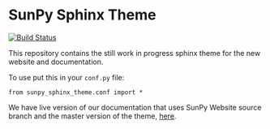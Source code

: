 # SunPy Sphinx Theme

[![Build Status](https://travis-ci.org/sunpy/sunpy-sphinx-theme.svg?branch=master)](https://travis-ci.org/sunpy/sunpy-sphinx-theme)

This repository contains the still work in progress sphinx theme for the new website and documentation.

To use put this in your `conf.py` file:

    from sunpy_sphinx_theme.conf import *

We have live version of our documentation that uses SunPy Website source branch and the master version of the theme, [here](http://sunpy.org/sunpy-sphinx-theme).
